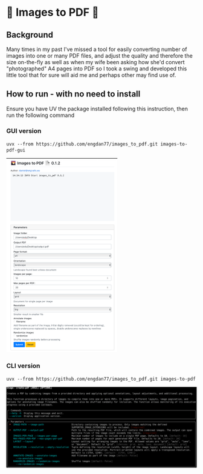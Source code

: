 # 🌄 Images to PDF 📄



## Background

Many times in my past I've missed a tool for easily converting number of images into one or many PDF files, and adjust the quality and therefore the size on-the-fly as well as when my wife been asking how she'd convert "photographed" A4 pages into PDF so I took a swing and developed this little tool that for sure will aid me and perhaps other may find use of.



## How to run - with no need to install

Ensure you have UV the package installed following this instruction, then run the following command

### GUI version

```she
uvx --from https://github.com/engdan77/images_to_pdf.git images-to-pdf-gui
```

<img src="https://raw.githubusercontent.com/engdan77/project_images/master/pics/image-20250612143434593.png" alt="image-20250612143434593" style="zoom:50%;" />

### CLI version

```
uvx --from https://github.com/engdan77/images_to_pdf.git images-to-pdf
```

![image-20250612143617919](https://raw.githubusercontent.com/engdan77/project_images/master/pics/image-20250612143617919.png)